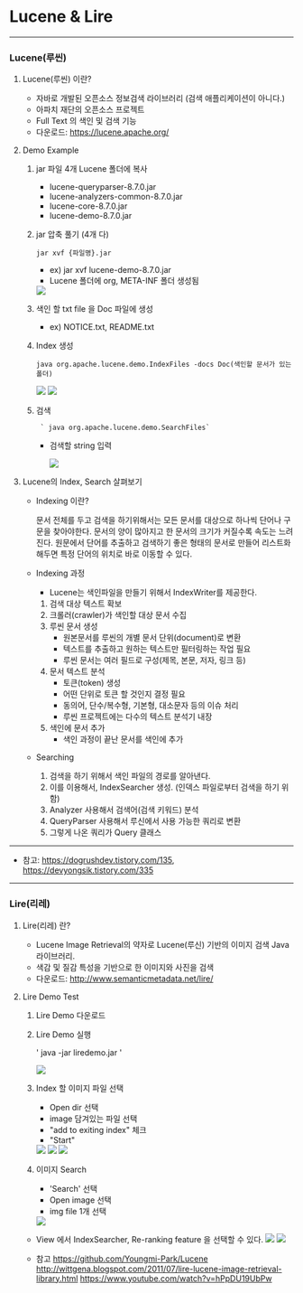 # **Lucene & Lire**
---
### Lucene(루씬)

 1. Lucene(루씬) 이란?
	  - 자바로 개발된 오픈소스 정보검색 라이브러리 (검색 애플리케이션이 아니다.)
	  - 아파치 재단의 오픈소스 프로젝트
	  - Full Text 의 색인 및 검색 기능
	  - 다운로드: https://lucene.apache.org/
      
 2.  Demo Example
		1. jar 파일 4개 Lucene 폴더에 복사
			- lucene-queryparser-8.7.0.jar
			- lucene-analyzers-common-8.7.0.jar
			- lucene-core-8.7.0.jar
			- lucene-demo-8.7.0.jar

		2. jar 압축 풀기 (4개 다)

			` jar xvf {파일명}.jar `

		    - ex) jar xvf lucene-demo-8.7.0.jar
		    - Lucene 폴더에 org, META-INF 폴더 생성됨
		    <img src = "./img/jar.png">


		3. 색인 할 txt file 을 Doc 파일에 생성
			- ex) NOTICE.txt, README.txt

		4.  Index 생성

			    java org.apache.lucene.demo.IndexFiles -docs Doc(색인할 문서가 있는 폴더)

			<img src = "./img/index.png">
			<img src = "./img/index2.png">


		5.  검색

			     ` java org.apache.lucene.demo.SearchFiles`

		    - 검색할 string 입력

				 <img src = "./img/search.png">

 3. Lucene의 Index, Search 살펴보기
	- Indexing 이란?

		문서 전체를 두고 검색을 하기위해서는 모든 문서를 대상으로 하나씩 단어나 구문을 찾아야한다. 문서의 양이 많아지고 한 문서의 크기가 커질수록 속도는 느려진다. 원문에서 단어를 추출하고 검색하기 좋은 형태의 문서로 만들어 리스트화 해두면 특정 단어의 위치로 바로 이동할 수 있다.
	
	- Indexing 과정
		* Lucene는 색인파일을 만들기 위해서 IndexWriter를 제공한다.
		1. 검색 대상 텍스트 확보
		2. 크롤러(crawler)가 색인할 대상 문서 수집
		3. 루씬 문서 생성
			- 원본문서를 루씬의 개별 문서 단위(document)로 변환
			- 텍스트를 추출하고 원하는 텍스트만 필터링하는 작업 필요
			- 루씬 문서는 여러 필드로 구성(제목, 본문, 저자, 링크 등)
		4. 문서 텍스트 분석
			- 토큰(token) 생성
			- 어떤 단위로 토큰 할 것인지 결정 필요
			- 동의어, 단수/복수형, 기본형, 대소문자 등의 이슈 처리
			- 루씬 프로젝트에는 다수의 텍스트 분석기 내장
		5. 색인에 문서 추가
			- 색인 과정이 끝난 문서를 색인에 추가

		

	- Searching
		1.	검색을 하기 위해서 색인 파일의 경로를 알아낸다.
		2.	이를 이용해서, IndexSearcher 생성. (인덱스 파일로부터 검색을 하기 위함)
		3.	Analyzer 사용해서 검색어(검색 키워드) 분석 
		4.	QueryParser 사용해서 루신에서 사용 가능한 쿼리로 변환
		5.	그렇게 나온 쿼리가 Query 클래스


---

* 참고: https://dogrushdev.tistory.com/135, https://devyongsik.tistory.com/335
			
 
 
---
### Lire(리레)


1. Lire(리레) 란?
	- Lucene Image Retrieval의 약자로 Lucene(루신) 기반의 이미지 검색 Java 라이브러리.
	- 색감 및 질감 특성을 기반으로 한 이미지와 사진을 검색
	- 다운로드: http://www.semanticmetadata.net/lire/

2. Lire Demo Test
	1. Lire Demo 다운로드
	2. Lire Demo 실행

		 ' java -jar liredemo.jar '

		<img src = "./img/liredemo.png">

	3. Index 할 이미지 파일 선택
		- Open dir 선택
		- image 담겨있는 파일 선택
		- "add to exiting index" 체크
		- "Start" 

		<img src = "./img/liredemo2.png">
		<img src = "./img/liredemo3.png">
		<img src = "./img/indexfile.png">
	
	4. 이미지 Search
		- 'Search' 선택
		- Open image 선택
		- img file 1개 선택
		<img src = "./img/result.png">
		
	* View 에서 IndexSearcher, Re-ranking feature 을 선택할 수 있다.
		<img src = "./img/option1.png">
		<img src = "./img/option2.png">

	* 참고
		https://github.com/Youngmi-Park/Lucene
		http://wittgena.blogspot.com/2011/07/lire-lucene-image-retrieval-library.html
		https://www.youtube.com/watch?v=hPpDU19UbPw
